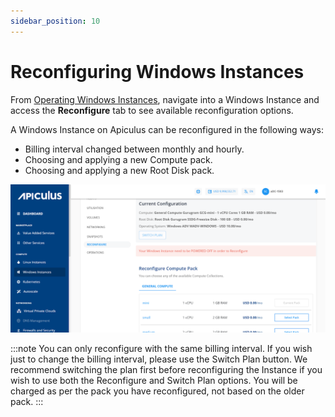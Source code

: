 ```yaml
---
sidebar_position: 10
---
```

# Reconfiguring Windows Instances

From [Operating Windows Instances](AboutWindowsInstances), navigate into a Windows Instance and access the **Reconfigure** tab to see available reconfiguration options.

A Windows Instance on Apiculus can be reconfigured in the following ways:

- Billing interval changed between monthly and hourly.
- Choosing and applying a new Compute pack.
- Choosing and applying a new Root Disk pack.

![Reconfiguring Windows Instances](img/Reconfiguring.png)

:::note
You can only reconfigure with the same billing interval. If you wish just to change the billing interval, please use the Switch Plan button. We recommend switching the plan first before reconfiguring the Instance if you wish to use both the Reconfigure and Switch Plan options. You will be charged as per the pack you have reconfigured, not based on the older pack.
:::
